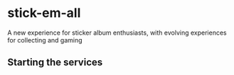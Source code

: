 # stick-em-all
A new experience for sticker album enthusiasts, with evolving experiences for collecting and gaming

## Starting the services
